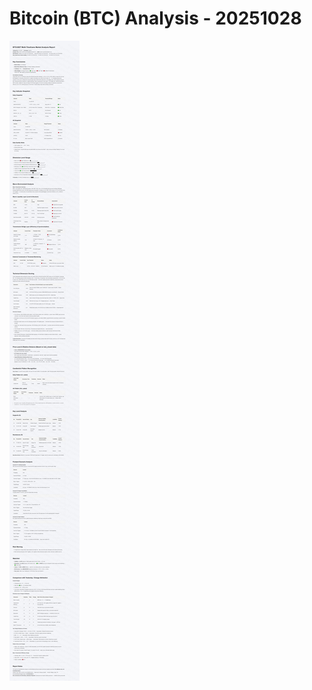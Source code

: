 # Bitcoin (BTC) Analysis - 20251028

![Bitcoin (BTC) Analysis - 20251028](../images/BTCUSDT_20251028_EN.png)
